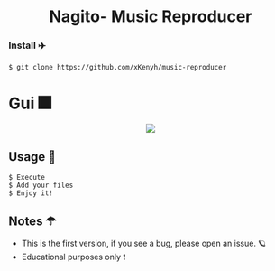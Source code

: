 <h1 align="center"> Nagito- Music Reproducer </h1>


### Install ✈️
```
$ git clone https://github.com/xKenyh/music-reproducer
```

# Gui 🎆
  <p align=center>
      <image src="https://cdn.discordapp.com/attachments/852696157737713664/876603749584502784/unknown.png"> 
  <p/>

## Usage 🚀
```
$ Execute
$ Add your files
$ Enjoy it!
```



## Notes ☂
* This is the first version, if you see a bug, please open an issue. 🪐
* Educational purposes only ❗
